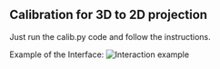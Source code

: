 ## Calibration for 3D to 2D projection

Just run the calib.py code and follow the instructions.

Example of the Interface:
![Interaction example](img/example.jpg)
